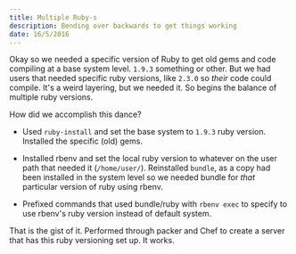 ```yaml
---
title: Multiple Ruby-s
description: Bending over backwards to get things working
date: 16/5/2016
---
```


Okay so we needed a specific version of Ruby to get old gems and code compiling at a base system level. `1.9.3` something or other. But we had users that needed specific ruby versions, like `2.3.0` so *their* code could compile. It's a weird layering, but we needed it. So begins the balance of multiple ruby versions.

How did we accomplish this dance?

* Used `ruby-install` and set the base system to `1.9.3` ruby version. Installed the specific (old) gems.

* Installed rbenv and set the local ruby version to whatever on the user path that needed it (`/home/user/`). Reinstalled `bundle`, as a copy had been installed in the system level so we needed bundle for *that* particular version of ruby using rbenv.

* Prefixed commands that used bundle/ruby with `rbenv exec` to specify to use rbenv's ruby version instead of default system.

That is the gist of it. Performed through packer and Chef to create a server that has this ruby versioning set up. It works.
